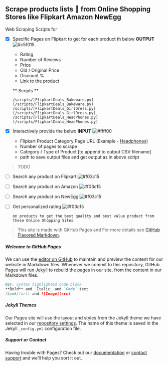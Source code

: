 ## Scrape products lists :magnet: from Online Shopping Stores like Flipkart Amazon NewEgg

Web Scraping Scripts for 
- [X] Specific Pages on Flipkart to get for each product th below **OUTPUT** ![#c5f015](https://via.placeholder.com/15/c5f015/000000?text=+)
	- Rating
	- Number of Reviews
	- Price
	- Old / Original Price
	- Discount %
	- Link to the product
	
	** Scripts ** 
	
	```
	/scripts/[FlipkartDeals_Bakeware.py](/scripts/FlipkartDeals_Bakeware.py)
	/scripts/[FlipkartDeals_GirlDress.py](/scripts/FlipkartDeals_GirlDress.py)
	/scripts/[FlipkartDeals_HeadPhones.py](/scripts/FlipkartDeals_HeadPhones.py)
	```

- [X] Interactively provide the belwo **INPUT** ![#ffff00](https://via.placeholder.com/15/ffff00/000000?text=+)
	- Flipkart Product Category Page URL (Example - [Headphones](https://www.flipkart.com/headphones/pr?sid=fcn&otracker=categorytree))
	- Number of pages to scrape
	- Category / Type of Product [to append to output CSV filename]
	- path to save output files
	and get output as in above script

> TODO

- [ ] Search any product on Flipkart ![#f03c15](https://via.placeholder.com/15/f03c15/000000?text=+)
- [ ] Search any product on Amazon ![#f03c15](https://via.placeholder.com/15/f03c15/000000?text=+)
- [ ] Search any product on NewEgg ![#f03c15](https://via.placeholder.com/15/f03c15/000000?text=+)

- [ ] Get personalized rating ![#f03c15](https://via.placeholder.com/15/f03c15/000000?text=+)
	  
	  on products to get the best quality and best value product from these Online Shopping Sites

>This site is made with GitHub Pages and For more details see [GitHub Flavored Markdown](https://guides.github.com/features/mastering-markdown/).

##### Welcome to GitHub Pages
We can use the [editor on GitHub](https://github.com/SDprojects8/OnlineStoreWebScraping/edit/main/README.md) to maintain and preview the content for our website in Markdown files.
Whenever we commit to this repository, GitHub Pages will run [Jekyll](https://jekyllrb.com/) to rebuild the pages in our site, from the content in our Markdown files.

```markdown
REF: Syntax highlighted code block
**Bold** and _Italic_ and `Code` text
[Link](url) and ![Image](src)
```

##### Jekyll Themes
Our Pages site will use the layout and styles from the Jekyll theme we have selected in our [repository settings](https://github.com/SDprojects8/OnlineStoreWebScraping/settings). The name of this theme is saved in the Jekyll `_config.yml` configuration file.

##### Support or Contact
Having trouble with Pages? Check out our [documentation](https://docs.github.com/categories/github-pages-basics/) or [contact support](https://github.com/contact) and we’ll help you sort it out.
